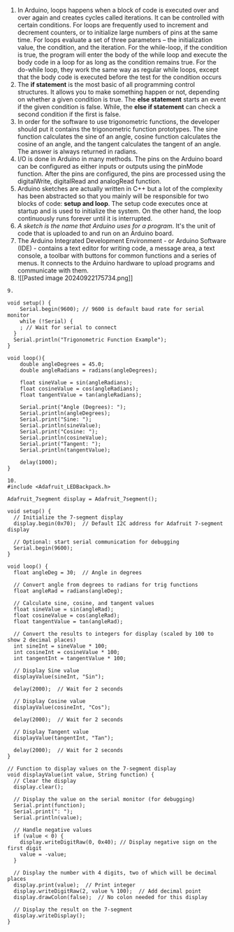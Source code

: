 1. In Arduino, loops happens when a block of code is executed over and over again and creates cycles called iterations. It can be controlled with certain conditions. For loops are frequently used to increment and decrement counters, or to initialize large numbers of pins at the same time. For loops evaluate a set of three parameters – the initialization value, the condition, and the iteration. For the while-loop, if the condition is true, the program will enter the body of the while loop and execute the body code in a loop for as long as the condition remains true. For the do-while loop, they work the same way as regular while loops, except that the body code is executed before the test for the condition occurs
2. The **if statement** is the most basic of all programming control structures. It allows you to make something happen or not, depending on whether a given condition is true. The **else statement** starts an event if the given condition is false. While, the **else if statement** can check a second condition if the first is false.
3. In order for the software to use trigonometric functions, the developer should put it contains the trigonometric function prototypes. The sine function calculates the sine of an angle, cosine function calculates the cosine of an angle, and the tangent calculates the tangent of an angle. The answer is always returned in radians.
4. I/O is done in Arduino in many methods. The pins on the Arduino board can be configured as either inputs or outputs using the pinMode function. After the pins are configured, the pins are processed using the digitalWrite, digitalRead and analogRead function.
5. Arduino sketches are actually written in C++ but a lot of the complexity has been abstracted so that you mainly will be responsible for two blocks of code: **setup and loop**. The setup code executes once at startup and is used to initialize the system. On the other hand, the loop continuously runs forever until it is interrupted.
6. _A sketch is the name that Arduino uses for a program_. It's the unit of code that is uploaded to and run on an Arduino board.
7. The Arduino Integrated Development Environment - or Arduino Software (IDE) - contains a text editor for writing code, a message area, a text console, a toolbar with buttons for common functions and a series of menus. It connects to the Arduino hardware to upload programs and communicate with them.
8. ![[Pasted image 20240922175734.png]]
```
9. 

void setup() {
	Serial.begin(9600); // 9600 is default baud rate for serial monitor
	while (!Serial) {
    ; // Wait for serial to connect
  }
  Serial.println("Trigonometric Function Example");
}

void loop(){
	double angleDegrees = 45.0;
	double angleRadians = radians(angleDegrees);

	float sineValue = sin(angleRadians);
	float cosineValue = cos(angleRadians);
    float tangentValue = tan(angleRadians);

	Serial.print("Angle (Degrees): ");
	Serial.println(angleDegrees);
	Serial.print("Sine: ");
	Serial.println(sineValue);
	Serial.print("Cosine: ");
	Serial.println(cosineValue);
	Serial.print("Tangent: ");
	Serial.println(tangentValue);
	
	delay(1000);
}
```

```
10. 
#include <Adafruit_LEDBackpack.h>

Adafruit_7segment display = Adafruit_7segment();

void setup() {
  // Initialize the 7-segment display
  display.begin(0x70);  // Default I2C address for Adafruit 7-segment display

  // Optional: start serial communication for debugging
  Serial.begin(9600);
}

void loop() {
  float angleDeg = 30;  // Angle in degrees

  // Convert angle from degrees to radians for trig functions
  float angleRad = radians(angleDeg);

  // Calculate sine, cosine, and tangent values
  float sineValue = sin(angleRad);
  float cosineValue = cos(angleRad);
  float tangentValue = tan(angleRad);

  // Convert the results to integers for display (scaled by 100 to show 2 decimal places)
  int sineInt = sineValue * 100;
  int cosineInt = cosineValue * 100;
  int tangentInt = tangentValue * 100;

  // Display Sine value
  displayValue(sineInt, "Sin");

  delay(2000);  // Wait for 2 seconds

  // Display Cosine value
  displayValue(cosineInt, "Cos");

  delay(2000);  // Wait for 2 seconds

  // Display Tangent value
  displayValue(tangentInt, "Tan");

  delay(2000);  // Wait for 2 seconds
}

// Function to display values on the 7-segment display
void displayValue(int value, String function) {
  // Clear the display
  display.clear();

  // Display the value on the serial monitor (for debugging)
  Serial.print(function);
  Serial.print(": ");
  Serial.println(value);

  // Handle negative values
  if (value < 0) {
    display.writeDigitRaw(0, 0x40); // Display negative sign on the first digit
    value = -value;
  }

  // Display the number with 4 digits, two of which will be decimal places
  display.print(value);  // Print integer
  display.writeDigitRaw(2, value % 100);  // Add decimal point
  display.drawColon(false);  // No colon needed for this display

  // Display the result on the 7-segment
  display.writeDisplay();
}
```